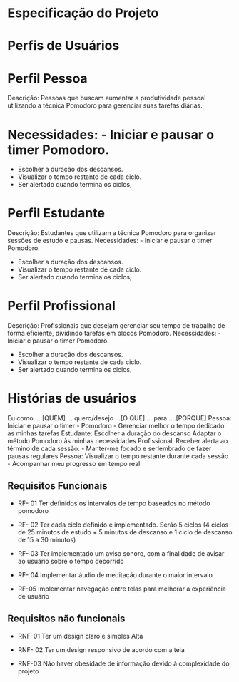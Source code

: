 # Especificação do Projeto

# Perfis de Usuários
# Perfil Pessoa
Descrição: Pessoas que buscam aumentar a produtividade pessoal utilizando a
técnica Pomodoro para gerenciar suas tarefas diárias.
# Necessidades: - Iniciar e pausar o timer Pomodoro.
- Escolher a duração dos descansos.
- Visualizar o tempo restante de cada ciclo.
- Ser alertado quando termina os ciclos,
# Perfil Estudante
Descrição: Estudantes que utilizam a técnica Pomodoro para organizar sessões de
estudo e pausas.
Necessidades: - Iniciar e pausar o timer Pomodoro.
- Escolher a duração dos descansos.
- Visualizar o tempo restante de cada ciclo.
- Ser alertado quando termina os ciclos,
# Perfil Profissional
Descrição: Profissionais que desejam gerenciar seu tempo de trabalho de forma
eficiente, dividindo tarefas em blocos Pomodoro.
Necessidades: - Iniciar e pausar o timer Pomodoro.
- Escolher a duração dos descansos.
- Visualizar o tempo restante de cada ciclo.
- Ser alertado quando termina os ciclos,
# Histórias de usuários
Eu como … [QUEM] … quero/desejo …[O QUE] … para ....[PORQUE]
Pessoa:  Iniciar e pausar o timer - Pomodoro - Gerenciar melhor o tempo dedicado às minhas tarefas
Estudante: Escolher a duração do descanso Adaptar o método Pomodoro às minhas necessidades
Profissional: Receber alerta ao término de cada sessão. - Manter-me focado e serlembrado de fazer pausas regulares
Pessoa: Visualizar o tempo restante durante cada sessão - Acompanhar meu progresso em tempo real

## Requisitos Funcionais
* RF- 01 Ter definidos os intervalos de tempo baseados no método pomodoro

* RF- 02 Ter cada ciclo definido e implementado. Serão 5 ciclos (4 ciclos de 25 minutos de estudo + 5 minutos de descanso e 1 ciclo de descanso de 15 a 30 minutos)
* RF- 03 Ter implementado um aviso sonoro, com a finalidade de avisar ao usuário sobre o tempo decorrido

* RF- 04 Implementar áudio de meditação durante o maior intervalo

* RF-05 Implementar navegação entre telas para melhorar a experiência de usuário

## Requisitos não funcionais

* RNF-01 Ter um design claro e simples Alta

* RNF- 02 Ter um design responsivo de acordo com a tela

* RNF-03 Não haver obesidade de informação devido à complexidade do projeto
